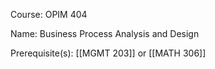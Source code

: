 




Course: OPIM 404

Name: Business Process Analysis and Design

Prerequisite(s): [[MGMT 203]] or [[MATH 306]]